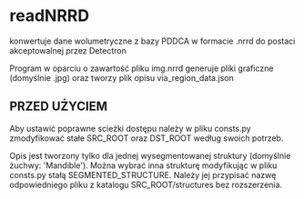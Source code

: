 readNRRD
========

konwertuje dane wolumetryczne z bazy PDDCA w formacie .nrrd do postaci
akceptowalnej przez Detectron

Program w oparciu o zawartość pliku img.nrrd generuje pliki graficzne
(domyślnie .jpg) oraz tworzy plik opisu via_region_data.json

PRZED UŻYCIEM
-------------

Aby ustawić poprawne scieżki dostępu należy w pliku consts.py zmodyfikować
stałe SRC_ROOT oraz DST_ROOT według swoich potrzeb.

Opis jest tworzony tylko dla jednej wysegmentowanej struktury
(domyślnie żuchwy: 'Mandible'). Można wybrać inna strukturę modyfikując
w pliku consts.py stałą SEGMENTED_STRUCTURE. Należy jej przypisać nazwę
odpowiedniego pliku z katalogu SRC_ROOT/structures bez rozszerzenia.
